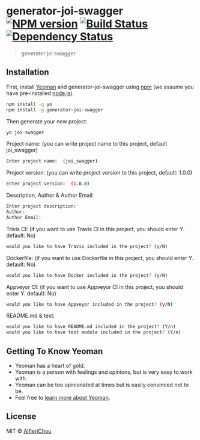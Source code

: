 # generator-joi-swagger [![NPM version][npm-image]][npm-url] [![Build Status][travis-image]][travis-url] [![Dependency Status][daviddm-image]][daviddm-url]
> generator joi swagger

## Installation

First, install [Yeoman](http://yeoman.io) and generator-joi-swagger using [npm](https://www.npmjs.com/) (we assume you have pre-installed [node.js](https://nodejs.org/)).

```bash
npm install -g yo
npm install -g generator-joi-swagger
```

Then generate your new project:

```bash
yo joi-swagger
```

Project name: (you can write project name to this project, default joi_swagger)

```bash
Enter project name:  (joi_swagger)
```

Project version: (you can write project version to this project, default: 1.0.0)

```bash
Enter project version:  (1.0.0)
```

Description, Author & Author Email:

```bash
Enter project description:
Author:
Author Email:
```

Trivis CI: (if you want to use Travis CI in this project, you should enter Y. default: No)

```bash
would you like to have Travis included in the project? (y/N)
```

Dockerfile: (if you want to use Dockerfile in this project, you should enter Y. default: No)

```bash
would you like to have Docker included in the project? (y/N)
```

Appveyor CI: (if you want to use Appveyor CI in this project, you should enter Y. default: No)

```bash
would you like to have Appveyor included in the project? (y/N)
```

README.md & test:

```bash
would you like to have README.md included in the project? (Y/n)
would you like to have test module included in the project? (Y/n)
```

## Getting To Know Yeoman

 * Yeoman has a heart of gold.
 * Yeoman is a person with feelings and opinions, but is very easy to work with.
 * Yeoman can be too opinionated at times but is easily convinced not to be.
 * Feel free to [learn more about Yeoman](http://yeoman.io/).

## License

MIT © [AlfieriChou](https://github.com/AlfieriChou)


[npm-image]: https://badge.fury.io/js/generator-joi-swagger.svg
[npm-url]: https://npmjs.org/package/generator-joi-swagger
[travis-image]: https://travis-ci.org/AlfieriChou/generator-joi-swagger.svg?branch=master
[travis-url]: https://travis-ci.org/AlfieriChou/generator-joi-swagger
[daviddm-image]: https://david-dm.org/AlfieriChou/generator-joi-swagger.svg?theme=shields.io
[daviddm-url]: https://david-dm.org/AlfieriChou/generator-joi-swagger
[coveralls-image]: https://coveralls.io/repos/AlfieriChou/generator-joi-swagger/badge.svg
[coveralls-url]: https://coveralls.io/r/AlfieriChou/generator-joi-swagger
